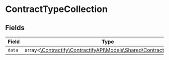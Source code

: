 # ContractTypeCollection


## Fields

| Field                                                                                                        | Type                                                                                                         | Required                                                                                                     | Description                                                                                                  |
| ------------------------------------------------------------------------------------------------------------ | ------------------------------------------------------------------------------------------------------------ | ------------------------------------------------------------------------------------------------------------ | ------------------------------------------------------------------------------------------------------------ |
| `data`                                                                                                       | array<[\Contractify\ContractifyAPI\Models\Shared\ContractTypeRead](../../Models/Shared/ContractTypeRead.md)> | :heavy_minus_sign:                                                                                           | N/A                                                                                                          |